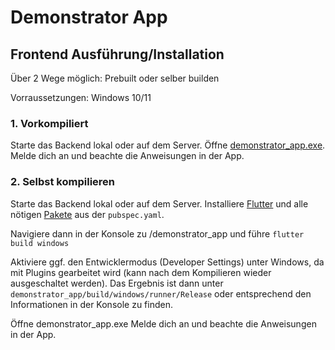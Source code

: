 # Demonstrator App

## Frontend Ausführung/Installation

Über 2 Wege möglich: Prebuilt oder selber builden

Vorraussetzungen: Windows 10/11

### 1. Vorkompiliert

Starte das Backend lokal oder auf dem Server.
Öffne [demonstrator_app.exe](demonstrator_app/Releases/ReleasePhase1/demonstrator_app.exe).
Melde dich an und beachte die Anweisungen in der App.

### 2. Selbst kompilieren

Starte das Backend lokal oder auf dem Server.
Installiere [Flutter](https://docs.flutter.dev/get-started/install/windows/desktop) und alle nötigen [Pakete](https://docs.flutter.dev/packages-and-plugins/using-packages) aus der `pubspec.yaml`.

Navigiere dann in der Konsole zu /demonstrator_app und führe `flutter build windows`

Aktiviere ggf. den Entwicklermodus (Developer Settings) unter Windows, da mit Plugins gearbeitet wird (kann nach dem Kompilieren wieder ausgeschaltet werden).
Das Ergebnis ist dann unter `demonstrator_app/build/windows/runner/Release` oder entsprechend den Informationen in der Konsole zu finden.

Öffne demonstrator_app.exe
Melde dich an und beachte die Anweisungen in der App.


